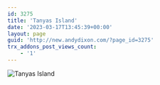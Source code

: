 ```yaml
---
id: 3275
title: 'Tanyas Island'
date: '2023-03-17T13:45:39+00:00'
layout: page
guid: 'http://new.andydixon.com/?page_id=3275'
trx_addons_post_views_count:
    - '1'
---
```


![Tanyas Island](https://i0.wp.com/assets.g8x2.ldn.idrivee2-23.com/posters/Tanyas%20Island%2001.jpg?w=1200&ssl=1 "Tanyas Island")